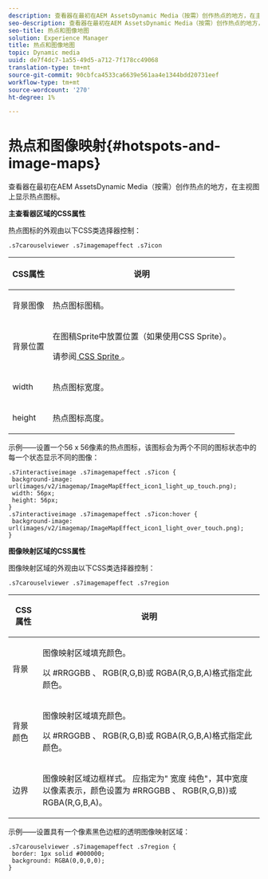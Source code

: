 ```yaml
---
description: 查看器在最初在AEM AssetsDynamic Media（按需）创作热点的地方，在主视图上显示热点图标。
seo-description: 查看器在最初在AEM AssetsDynamic Media（按需）创作热点的地方，在主视图上显示热点图标。
seo-title: 热点和图像地图
solution: Experience Manager
title: 热点和图像地图
topic: Dynamic media
uuid: de7f4dc7-1a55-49d5-a712-7f178cc49068
translation-type: tm+mt
source-git-commit: 90cbfca4533ca6639e561aa4e1344bdd20731eef
workflow-type: tm+mt
source-wordcount: '270'
ht-degree: 1%

---
```



# 热点和图像映射{#hotspots-and-image-maps}

查看器在最初在AEM AssetsDynamic Media（按需）创作热点的地方，在主视图上显示热点图标。

<!--<a id="section_061E550C1C1D4DB2BD663A898895B38C"></a>-->

**主查看器区域的CSS属性**

热点图标的外观由以下CSS类选择器控制：

```
.s7carouselviewer .s7imagemapeffect .s7icon
```

<table id="table_94EE3F5BBE4547C0B4943471CEE7EDE4"> 
 <thead> 
  <tr> 
   <th colname="col1" class="entry"> <p> CSS属性 </p> </th> 
   <th colname="col2" class="entry"> <p>说明 </p> </th> 
  </tr> 
 </thead>
 <tbody> 
  <tr> 
   <td colname="col1"> <p> <span class="codeph"> 背景图像  </span> </p> </td> 
   <td colname="col2"> <p>热点图标图稿。 </p> </td> 
  </tr> 
  <tr> 
   <td colname="col1"> <p> <span class="codeph"> 背景位置  </span> </p> </td> 
   <td colname="col2"> <p>在图稿Sprite中放置位置（如果使用CSS Sprite）。 </p> <p>请参阅<a href="../../../c-html5-aem-asset-viewers/c-html5-aem-interactive-images/c-html5-aem-interactive-image-customizingviewer/c-html5-aem-interactive-image-customizingviewer.md#section-9b6d8d601cb441d08214dada7bb4eddc" format="dita" scope="local"> CSS Sprite </a>。 </p> </td> 
  </tr> 
  <tr> 
   <td colname="col1"> <p> <span class="codeph"> width </span> </p> </td> 
   <td colname="col2"> <p>热点图标宽度。 </p> </td> 
  </tr> 
  <tr> 
   <td colname="col1"> <p> <span class="codeph"> height </span> </p> </td> 
   <td colname="col2"> <p>热点图标高度。 </p> </td> 
  </tr> 
 </tbody> 
</table>

示例——设置一个56 x 56像素的热点图标，该图标会为两个不同的图标状态中的每一个状态显示不同的图像：

```
.s7interactiveimage .s7imagemapeffect .s7icon { 
 background-image: url(images/v2/imagemap/ImageMapEffect_icon1_light_up_touch.png); 
 width: 56px; 
 height: 56px; 
} 
.s7interactiveimage .s7imagemapeffect .s7icon:hover { 
 background-image: url(images/v2/imagemap/ImageMapEffect_icon1_light_over_touch.png); 
}
```

<!--<a id="section_26D0B8444D1F42D493793FF54968C0B9"></a>-->

**图像映射区域的CSS属性**

图像映射区域的外观由以下CSS类选择器控制：

`.s7carouselviewer .s7imagemapeffect .s7region`

<table id="table_DAE7A78AA4A74DC78B2D94F29E8E236B"> 
 <thead> 
  <tr> 
   <th colname="col1" class="entry"> <p> CSS属性 </p> </th> 
   <th colname="col2" class="entry"> <p>说明 </p> </th> 
  </tr> 
 </thead>
 <tbody> 
  <tr> 
   <td colname="col1"> <p> <span class="codeph"> 背景  </span> </p> </td> 
   <td colname="col2"> <p>图像映射区域填充颜色。 </p> <p>以<span class="codeph"> #RRGGBB </span>、<span class="codeph"> RGB(R,G,B)</span>或<span class="codeph"> RGBA(R,G,B,A)</span>格式指定此颜色。 </p> </td> 
  </tr> 
  <tr> 
   <td colname="col1"> <p> <span class="codeph"> 背景颜色  </span> </p> </td> 
   <td colname="col2"> <p>图像映射区域填充颜色。 </p> <p>以<span class="codeph"> #RRGGBB </span>、<span class="codeph"> RGB(R,G,B)</span>或<span class="codeph"> RGBA(R,G,B,A)</span>格式指定此颜色。 </p> </td> 
  </tr> 
  <tr> 
   <td colname="col1"> <p> <span class="codeph"> 边界 </span> </p> </td> 
   <td colname="col2"> <p> 图像映射区域边框样式。 应指定为" <span class="codeph">宽度</span> <span class="codeph">纯色</span>"，其中<span class="codeph">宽度</span>以像素表示，<span class="codeph">颜色</span>设置为<span class="codeph"> #RRGGBB </span>、<span class="codeph"> RGB(R,G,B))</span>或<span class="codeph"> RGBA(R,G,B,A)</span>。 </p> </td> 
  </tr> 
 </tbody> 
</table>

示例——设置具有一个像素黑色边框的透明图像映射区域：

```
.s7carouselviewer .s7imagemapeffect .s7region { 
 border: 1px solid #000000; 
 background: RGBA(0,0,0,0);  
}
```

